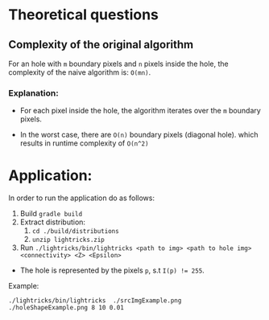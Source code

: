 # Theoretical questions

##  Complexity of the original algorithm

For an hole with `m` boundary pixels and `n` pixels inside the hole,
the complexity of the naive algorithm is: `O(mn)`.

### Explanation:
	
* For each pixel inside the hole, the algorithm iterates over the `m` boundary pixels. 

* In the worst case, there are `O(n)` boundary pixels (diagonal hole). 
which results in runtime complexity  of `O(n^2)`

# Application:

In order to run the application do as follows:

1. Build `gradle build`
2. Extract distribution:
    1. `cd ./build/distributions`
    2.  `unzip lightricks.zip`
3. Run `./lightricks/bin/lightricks <path to img> <path to hole img> <connectivity> <Z> <Epsilon>`
    
* The hole is represented by the pixels `p`, s.t `I(p) != 255`.

Example:

    ./lightricks/bin/lightricks  ./srcImgExample.png ./holeShapeExample.png 8 10 0.01
